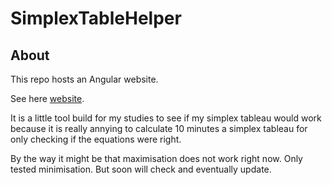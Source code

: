 # SimplexTableHelper

## About

This repo hosts an Angular website. 

See here [website](https://vulrandier.github.io/SimplexTableHelper/).

It is a little tool build for my studies to see if my simplex tableau would work because it is really annying to calculate 10 minutes a simplex tableau for only checking
if the equations were right.

By the way it might be that maximisation does not work right now. Only tested minimisation. But soon will check and eventually update.
